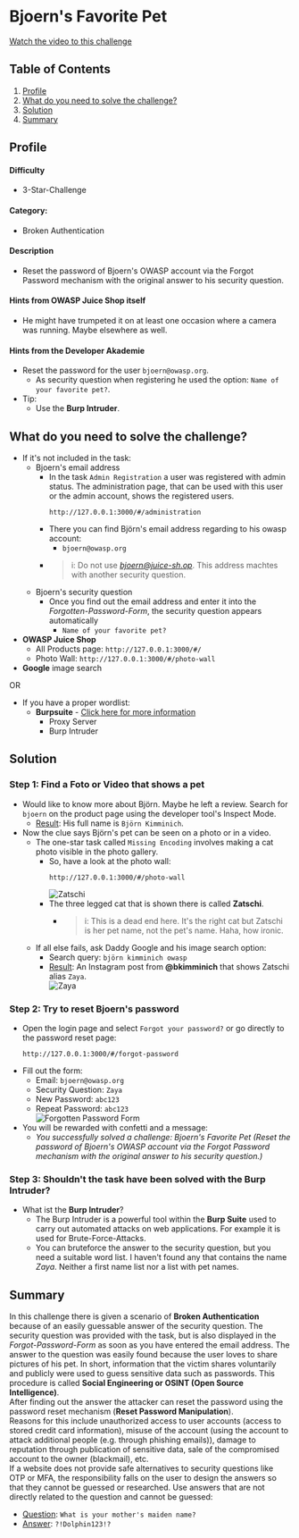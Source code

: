 # Bjoern's Favorite Pet
<a href="https://go.screenpal.com/watch/cTVj6RnezMv">Watch the video to this challenge</a>

## Table of Contents
1. <a href="#profile">Profile</a>  
2. <a href="#what-do-you-need-to-solve-the-challenge">What do you need to solve the challenge?</a>  
3. <a href="#solution">Solution</a>  
4. <a href="#summary">Summary</a> 

## Profile
#### Difficulty
- 3-Star-Challenge

#### Category:
- Broken Authentication

#### Description
- Reset the password of Bjoern's OWASP account via the Forgot Password mechanism with the original answer to his security question.

#### Hints from OWASP Juice Shop itself
- He might have trumpeted it on at least one occasion where a camera was running. Maybe elsewhere as well.

#### Hints from the Developer Akademie
- Reset the password for the user `bjoern@owasp.org`.
    - As security question when registering he used the option: `Name of your favorite pet?`.
- Tip:
    - Use the **Burp Intruder**.

## What do you need to solve the challenge?
- If it's not included in the task:
    - Bjoern's email address
        - In the task `Admin Registration` a user was registered with admin status. The administration page, that can be used with this user or the admin account, shows the registered users. 
            ```
            http://127.0.0.1:3000/#/administration
            ```
        - There you can find Björn's email address regarding to his owasp account:
            - `bjoern@owasp.org`
        - >i: Do not use *bjoern@juice-sh.op*. This address machtes with another security question.
    - Bjoern's security question
        - Once you find out the email address and enter it into the *Forgotten-Password-Form*, the security question appears automatically
            - `Name of your favorite pet?`
- **OWASP Juice Shop**
    - All Products page: `http://127.0.0.1:3000/#/`
    - Photo Wall: `http://127.0.0.1:3000/#/photo-wall`
- **Google** image search  

OR
- If you have a proper wordlist:
    - **Burpsuite** - <a href="https://portswigger.net/burp">Click here for more information</a>
        - Proxy Server
        - Burp Intruder

## Solution
### Step 1: Find a Foto or Video that shows a pet
- Would like to know more about Björn. Maybe he left a review. Search for `bjoern` on the product page using the developer tool's Inspect Mode.
    - <ins>Result</ins>: His full name is `Björn Kimminich`.
- Now the clue says Björn's pet can be seen on a photo or in a video.
    - The one-star task called `Missing Encoding` involves making a cat photo visible in the photo gallery.
        - So, have a look at the photo wall:
            ```
            http://127.0.0.1:3000/#/photo-wall
            ```
            <img alt="Zatschi" src="https://github.com/SarahZimmermann-Schmutzler/juice_shop_challenges/blob/main/bjoern's_favorite_pet/zatschi.png"></img>
        - The three legged cat that is shown there is called **Zatschi**.
            - >i: This is a dead end here. It's the right cat but Zatschi is her pet name, not the pet's name. Haha, how ironic.
    - If all else fails, ask Daddy Google and his image search option:
        - Search query: `björn kimminich owasp`
        - <ins>Result</ins>: An Instagram post from **@bkimminich** that shows Zatschi alias `Zaya`.  
        <img alt="Zaya" src="https://github.com/SarahZimmermann-Schmutzler/juice_shop_challenges/blob/main/bjoern's_favorite_pet/zaya.png"></img>

### Step 2: Try to reset Bjoern's password
- Open the login page and select `Forgot your password?` or go directly to the password reset page:
    ```
    http://127.0.0.1:3000/#/forgot-password
    ```
- Fill out the form:
    - Email: `bjoern@owasp.org`
    - Security Question: `Zaya`
    - New Password: `abc123`
    - Repeat Password: `abc123`  
    <img alt="Forgotten Password Form" src="https://github.com/SarahZimmermann-Schmutzler/juice_shop_challenges/blob/main/bjoern's_favorite_pet/forgotten-pwd.png"></img>
- You will be rewarded with confetti and a message:
    - *You successfully solved a challenge: Bjoern's Favorite Pet (Reset the password of Bjoern's OWASP account via the Forgot Password mechanism with the original answer to his security question.)*


### Step 3: Shouldn't the task have been solved with the **Burp Intruder**?
- What ist the **Burp Intruder**?
    - The Burp Intruder is a powerful tool within the **Burp Suite** used to carry out automated attacks on web applications. For example it is used for Brute-Force-Attacks.
    - You can bruteforce the answer to the security question, but you need a suitable word list. I haven't found any that contains the name *Zaya*. Neither a first name list nor a list with pet names.

## Summary
In this challenge there is given a scenario of **Broken Authentication** because of an easily guessable answer of the security question. The security question was provided with the task, but is also displayed in the *Forgot-Password-Form* as soon as you have entered the email address. The answer to the question was easily found because the user loves to share pictures of his pet. In short, information that the victim shares voluntarily and publicly were used to guess sensitive data such as passwords. This procedure is called **Social Engineering or OSINT (Open Source Intelligence)**.  
After finding out the answer the attacker can reset the password using the password reset mechanism (**Reset Password Manipulation**).   
Reasons for this include unauthorized access to user accounts (access to stored credit card information), misuse of the account (using the account to attack additional people (e.g. through phishing emails)), damage to reputation through publication of sensitive data, sale of the compromised account to the owner (blackmail), etc.  
If a website does not provide safe alternatives to security questions like OTP or MFA, the responsibility falls on the user to design the answers so that they cannot be guessed or researched. Use answers that are not directly related to the question and cannot be guessed:
- <ins>Question</ins>: `What is your mother's maiden name?`
- <ins>Answer</ins>: `?!Dolphin123!?`
